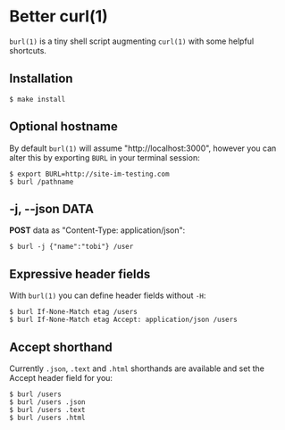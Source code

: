
# Better curl(1)

  `burl(1)` is a tiny shell script augmenting `curl(1)` with some helpful shortcuts.

## Installation

    $ make install

## Optional hostname

 By default `burl(1)` will assume "http://localhost:3000", however you
 can alter this by exporting `BURL` in your terminal session:

```
$ export BURL=http://site-im-testing.com
$ burl /pathname
```

## -j, --json DATA

  __POST__ data as "Content-Type: application/json":
  
```
$ burl -j {"name":"tobi"} /user
```

## Expressive header fields

  With `burl(1)` you can define header fields without `-H`:

```
$ burl If-None-Match etag /users
$ burl If-None-Match etag Accept: application/json /users
```

## Accept shorthand

  Currently `.json`, `.text` and `.html` shorthands are
  available and set the Accept header field for you:

```
$ burl /users
$ burl /users .json
$ burl /users .text
$ burl /users .html
```
